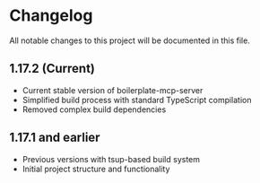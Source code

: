 # Changelog

All notable changes to this project will be documented in this file.

## 1.17.2 (Current)

* Current stable version of boilerplate-mcp-server
* Simplified build process with standard TypeScript compilation
* Removed complex build dependencies

## 1.17.1 and earlier

* Previous versions with tsup-based build system
* Initial project structure and functionality 